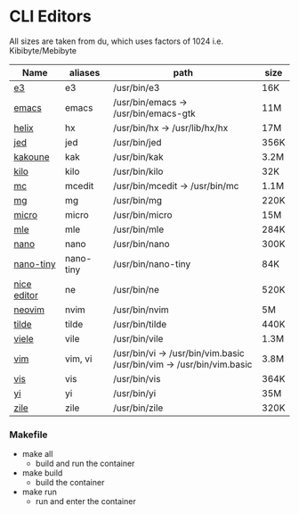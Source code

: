 # CLI Editors
All sizes are taken from du, which uses factors of 1024 i.e. Kibibyte/Mebibyte

Name | aliases | path | size
---|---|---|---|
[e3](https://texteditors.org/cgi-bin/wiki.pl?E3) | e3 | /usr/bin/e3 | 16K
[emacs](https://www.gnu.org/software/emacs/download.html#gnu-linux) | emacs | /usr/bin/emacs -> /usr/bin/emacs-gtk | 11M
[helix](https://github.com/helix-editor/helix?tab=readme-ov-file#installation) | hx | /usr/bin/hx -> /usr/lib/hx/hx | 17M
[jed](https://www.jedsoft.org/jed/download.html) | jed | /usr/bin/jed | 356K
[kakoune](https://github.com/mawww/kakoune?tab=readme-ov-file#installing) | kak | /usr/bin/kak | 3.2M
[kilo](https://github.com/antirez/kilo) | kilo | /usr/bin/kilo | 32K
[mc](https://github.com/MidnightCommander/mc) | mcedit | /usr/bin/mcedit -> /usr/bin/mc | 1.1M
[mg](https://github.com/ibara/mg) | mg | /usr/bin/mg | 220K
[micro](https://github.com/zyedidia/micro?tab=readme-ov-file#package-managers) | micro | /usr/bin/micro | 15M
[mle](https://github.com/adsr/mle?tab=readme-ov-file#installing-from-a-repo) | mle | /usr/bin/mle | 284K
[nano](https://www.nano-editor.org/download.php) | nano | /usr/bin/nano | 300K
[nano-tiny](https://www.nano-editor.org/download.php) | nano-tiny | /usr/bin/nano-tiny | 84K
[nice editor](https://github.com/vigna/ne/?tab=readme-ov-file#ports) | ne | /usr/bin/ne | 520K
[neovim](https://github.com/neovim/neovim?tab=readme-ov-file#install-from-package) | nvim | /usr/bin/nvim | 5M
[tilde](https://os.ghalkes.nl/tilde/download.html) | tilde | /usr/bin/tilde | 440K
[viele](https://invisible-island.net/vile/#packages) | vile | /usr/bin/vile | 1.3M
[vim](https://github.com/vim/vim) | vim, vi | /usr/bin/vi -> /usr/bin/vim.basic<br>/usr/bin/vim -> /usr/bin/vim.basic | 3.8M
[vis](https://github.com/martanne/vis) | vis | /usr/bin/vis | 364K
[yi](http://yi-editor.github.io/pages/installing) | yi | /usr/bin/yi | 35M
[zile](https://www.gnu.org/software/zile) | zile | /usr/bin/zile | 320K


### Makefile
- make all
  - build and run the container
- make build
  - build the container
- make run
  - run and enter the container
